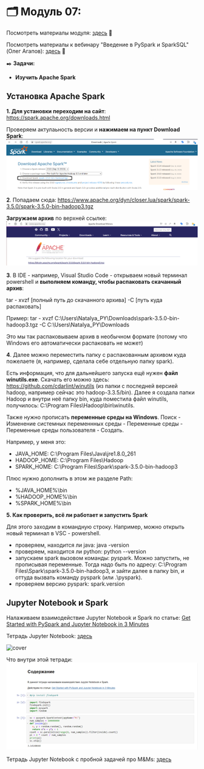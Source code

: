 # 🗂️ Модуль 07: 
Посмотреть материалы модуля: [здесь](https://github.com/Data-Learn/data-engineering/tree/master/DE-101%20Modules/Module07 "здесь") 📑


Посмотреть материалы к вебинару "Введение в PySpark и SparkSQL" (Олег Агапов): [здесь](https://github.com/oleg-agapov/getting-started-with-pyspark-ru "здесь") 📑

✒️ **Задачи:** 
- **Изучить Apache Spark**

## Установка Apache Spark

**1. Для установки переходим на сайт**: https://spark.apache.org/downloads.html


Проверяем актулаьность версии и **нажимаем на пункт Download Spark**:
![cover](https://github.com/Malakhova-Natalya/Data_Learn/blob/main/DE-101/Module_07/download%20start.png)


**2**. Попадаем сюда: https://www.apache.org/dyn/closer.lua/spark/spark-3.5.0/spark-3.5.0-bin-hadoop3.tgz


**Загружаем архив** по верхней ссылке:
![cover](https://github.com/Malakhova-Natalya/Data_Learn/blob/main/DE-101/Module_07/download%20apache%20spark.png)


**3**. В IDE - например, Visual Studio Code - открываем новый терминал powershell и **выполняем команду, чтобы распаковать скачанный архив**:


   tar - xvzf [полный путь до скачанного архива] -C [путь куда распаковать]

   
   Пример:    tar - xvzf C:\Users\Natalya_PY\Downloads\spark-3.5.0-bin-hadoop3.tgz -C C:\Users\Natalya_PY\Downloads


Это мы так распаковываем архив в необычном формате (потому что Windows его автоматически распаковать не может)

**4**. Далее можно переместить папку с распакованным архивом куда пожелаете (я, например, сделала себе отдельную папку spark).

Есть информация, что для дальнейшего запуска ещё нужен **файл winutils.exe**. Скачать его можно здесь: https://github.com/cdarlint/winutils (из папки с последней версией hadoop, например сейчас это hadoop-3.3.5/bin). Далее я создала папки Hadoop и внутри неё папку bin, куда поместила файл winutils, получилось: C:\Program Files\Hadoop\bin\winutils.


Также нужно прописать **переменные среды на Windows**. Поиск - Изменение системных переменнных среды - Переменные среды - Переменные среды пользователя - Создать.


Например, у меня это:
- JAVA_HOME: C:\Program Files\Java\jre1.8.0_261
- HADOOP_HOME: C:\Program Files\Hadoop
- SPARK_HOME: C:\Program Files\Spark\spark-3.5.0-bin-hadoop3


Плюс нужно дополнить в этом же разделе Path:
- %JAVA_HOME%\bin
- %HADOOP_HOME%\bin
- %SPARK_HOME%\bin

**5. Как проверить, всё ли работает и запустить Spark**


Для этого заходим в командную строку. Например, можно открыть новый терминал в VSC - powershell.
- проверяем, находится ли java: java -version
- проверяем, находится ли python: python --version
- запускаем spark вызовом команды: pyspark.
Можно запустить, не прописывая переменные. Тогда надо быть по адресу: C:\Program Files\Spark\spark-3.5.0-bin-hadoop3, и зайти далее в папку bin, и оттуда вызвать команду pyspark (или .\pyspark).
- проверяем версию pyspark: spark.version


## Jupyter Notebook и Spark

Налаживаем взаимодействие Jupyter Notebook и Spark по статье: [Get Started with PySpark and Jupyter Notebook in 3 Minutes](https://medium.com/sicara/get-started-pyspark-jupyter-guide-tutorial-ae2fe84f594f#:~:text=There%20are%20two%20ways%20to%20get%20PySpark%20available,Jupyter%20Notebook%20and%20load%20PySpark%20using%20findSpark%20package)


Тетрадь Jupyter Notebook: [здесь](https://github.com/Malakhova-Natalya/Data_Learn/blob/main/DE-101/Module_07/Jupyter_Spark.ipynb "здесь")


![cover](https://github.com/Malakhova-Natalya/Data_Learn/blob/main/DE-101/Module_07/Jupyter_Spark.ipynb)

Что внутри этой тетради:
![cover](https://github.com/Malakhova-Natalya/Data_Learn/blob/main/DE-101/Module_07/Jupyter_Spark.png)


Тетрадь Jupyter Notebook с пробной задачей про M&Ms: [здесь](https://github.com/Malakhova-Natalya/Data_Learn/blob/main/DE-101/Module_07/Spark_notebook.ipynb "здесь")

